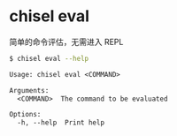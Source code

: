 # chisel eval

简单的命令评估，无需进入 REPL

```bash
$ chisel eval --help
```

```txt
Usage: chisel eval <COMMAND>

Arguments:
  <COMMAND>  The command to be evaluated

Options:
  -h, --help  Print help
```